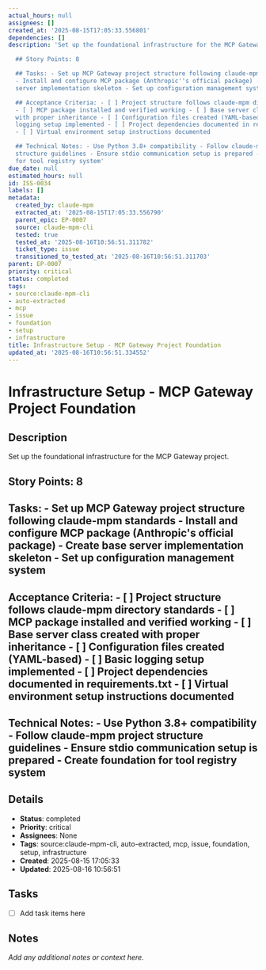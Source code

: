 ```yaml
---
actual_hours: null
assignees: []
created_at: '2025-08-15T17:05:33.556801'
dependencies: []
description: 'Set up the foundational infrastructure for the MCP Gateway project.

  ## Story Points: 8

  ## Tasks: - Set up MCP Gateway project structure following claude-mpm standards
  - Install and configure MCP package (Anthropic''s official package) - Create base
  server implementation skeleton - Set up configuration management system

  ## Acceptance Criteria: - [ ] Project structure follows claude-mpm directory standards
  - [ ] MCP package installed and verified working - [ ] Base server class created
  with proper inheritance - [ ] Configuration files created (YAML-based) - [ ] Basic
  logging setup implemented - [ ] Project dependencies documented in requirements.txt
  - [ ] Virtual environment setup instructions documented

  ## Technical Notes: - Use Python 3.8+ compatibility - Follow claude-mpm project
  structure guidelines - Ensure stdio communication setup is prepared - Create foundation
  for tool registry system'
due_date: null
estimated_hours: null
id: ISS-0034
labels: []
metadata:
  created_by: claude-mpm
  extracted_at: '2025-08-15T17:05:33.556790'
  parent_epic: EP-0007
  source: claude-mpm-cli
  tested: true
  tested_at: '2025-08-16T10:56:51.311782'
  ticket_type: issue
  transitioned_to_tested_at: '2025-08-16T10:56:51.311703'
parent: EP-0007
priority: critical
status: completed
tags:
- source:claude-mpm-cli
- auto-extracted
- mcp
- issue
- foundation
- setup
- infrastructure
title: Infrastructure Setup - MCP Gateway Project Foundation
updated_at: '2025-08-16T10:56:51.334552'
---
```


# Infrastructure Setup - MCP Gateway Project Foundation

## Description
Set up the foundational infrastructure for the MCP Gateway project.
## Story Points: 8
## Tasks: - Set up MCP Gateway project structure following claude-mpm standards - Install and configure MCP package (Anthropic's official package) - Create base server implementation skeleton - Set up configuration management system
## Acceptance Criteria: - [ ] Project structure follows claude-mpm directory standards - [ ] MCP package installed and verified working - [ ] Base server class created with proper inheritance - [ ] Configuration files created (YAML-based) - [ ] Basic logging setup implemented - [ ] Project dependencies documented in requirements.txt - [ ] Virtual environment setup instructions documented
## Technical Notes: - Use Python 3.8+ compatibility - Follow claude-mpm project structure guidelines - Ensure stdio communication setup is prepared - Create foundation for tool registry system

## Details
- **Status**: completed
- **Priority**: critical
- **Assignees**: None
- **Tags**: source:claude-mpm-cli, auto-extracted, mcp, issue, foundation, setup, infrastructure
- **Created**: 2025-08-15 17:05:33
- **Updated**: 2025-08-16 10:56:51

## Tasks
- [ ] Add task items here

## Notes
_Add any additional notes or context here._
